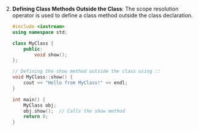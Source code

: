 

2. **Defining Class Methods Outside the Class**:
   The scope resolution operator is used to define a class method outside the class declaration.

   ```cpp
   #include <iostream>
   using namespace std;

   class MyClass {
       public:
           void show();
   };

   // Defining the show method outside the class using ::
   void MyClass::show() {
       cout << "Hello from MyClass!" << endl;
   }

   int main() {
       MyClass obj;
       obj.show();  // Calls the show method
       return 0;
   }
   ```

